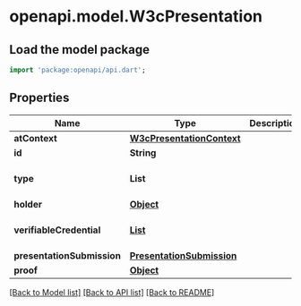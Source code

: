 # openapi.model.W3cPresentation

## Load the model package

```dart
import 'package:openapi/api.dart';
```

## Properties

| Name                       | Type                                                    | Description | Notes                 |
| -------------------------- | ------------------------------------------------------- | ----------- | --------------------- |
| **atContext**              | [**W3cPresentationContext**](W3cPresentationContext.md) |             |
| **id**                     | **String**                                              |             | [optional]            |
| **type**                   | **List<String>**                                        |             | [default to const []] |
| **holder**                 | [**Object**](.md)                                       |             |
| **verifiableCredential**   | [**List<W3cCredential>**](W3cCredential.md)             |             | [default to const []] |
| **presentationSubmission** | [**PresentationSubmission**](PresentationSubmission.md) |             | [optional]            |
| **proof**                  | [**Object**](.md)                                       |             |

[[Back to Model list]](../README.md#documentation-for-models) [[Back to API list]](../README.md#documentation-for-api-endpoints) [[Back to README]](../README.md)
